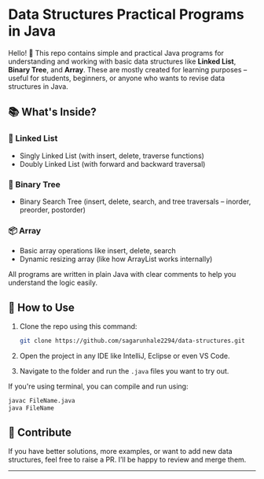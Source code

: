 # Data Structures Practical Programs in Java

Hello! 👋
This repo contains simple and practical Java programs for understanding and working with basic data structures like **Linked List**, **Binary Tree**, and **Array**. These are mostly created for learning purposes – useful for students, beginners, or anyone who wants to revise data structures in Java.

## 📚 What's Inside?

### 🔗 Linked List

* Singly Linked List (with insert, delete, traverse functions)
* Doubly Linked List (with forward and backward traversal)

### 🌳 Binary Tree

* Binary Search Tree (insert, delete, search, and tree traversals – inorder, preorder, postorder)

### 📦 Array

* Basic array operations like insert, delete, search
* Dynamic resizing array (like how ArrayList works internally)

All programs are written in plain Java with clear comments to help you understand the logic easily.

## 🚀 How to Use

1. Clone the repo using this command:

   ```bash
   git clone https://github.com/sagarunhale2294/data-structures.git
   ```

2. Open the project in any IDE like IntelliJ, Eclipse or even VS Code.

3. Navigate to the folder and run the `.java` files you want to try out.

If you're using terminal, you can compile and run using:

```bash
javac FileName.java
java FileName
```

## 🤝 Contribute

If you have better solutions, more examples, or want to add new data structures, feel free to raise a PR. I’ll be happy to review and merge them.

---

